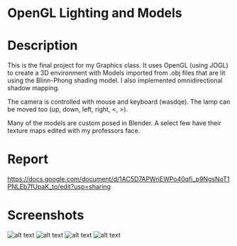 # OpenGL Lighting and Models

# Description

This is the final project for my Graphics class. It uses OpenGL (using JOGL) to create a 3D environment with Models imported from .obj files that are lit using the Blinn-Phong shading model. I also implemented omnidirectional shadow mapping.

The camera is controlled with mouse and keyboard (wasdqe). The lamp can be moved too (up, down, left, right, <, >).

Many of the models are custom posed in Blender. A select few have their texture maps edited with my professors face.

# Report

https://docs.google.com/document/d/1AC5D7APWriEWPo40qfj_p9NgsNoT1PNLEb7fUpaK_to/edit?usp=sharing

# Screenshots

![alt text](https://imgur.com/Z3SRmAU.png)
![alt text](https://imgur.com/Kg0s2sb.png)
![alt text](https://imgur.com/y3ejf2Z.png)
![alt text](https://imgur.com/1nLVLC1.png)
